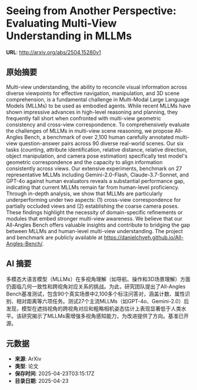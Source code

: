 # Seeing from Another Perspective: Evaluating Multi-View Understanding in MLLMs

**URL**: http://arxiv.org/abs/2504.15280v1

## 原始摘要

Multi-view understanding, the ability to reconcile visual information across
diverse viewpoints for effective navigation, manipulation, and 3D scene
comprehension, is a fundamental challenge in Multi-Modal Large Language Models
(MLLMs) to be used as embodied agents. While recent MLLMs have shown impressive
advances in high-level reasoning and planning, they frequently fall short when
confronted with multi-view geometric consistency and cross-view correspondence.
To comprehensively evaluate the challenges of MLLMs in multi-view scene
reasoning, we propose All-Angles Bench, a benchmark of over 2,100 human
carefully annotated multi-view question-answer pairs across 90 diverse
real-world scenes. Our six tasks (counting, attribute identification, relative
distance, relative direction, object manipulation, and camera pose estimation)
specifically test model's geometric correspondence and the capacity to align
information consistently across views. Our extensive experiments, benchmark on
27 representative MLLMs including Gemini-2.0-Flash, Claude-3.7-Sonnet, and
GPT-4o against human evaluators reveals a substantial performance gap,
indicating that current MLLMs remain far from human-level proficiency. Through
in-depth analysis, we show that MLLMs are particularly underperforming under
two aspects: (1) cross-view correspondence for partially occluded views and (2)
establishing the coarse camera poses. These findings highlight the necessity of
domain-specific refinements or modules that embed stronger multi-view
awareness. We believe that our All-Angles Bench offers valuable insights and
contribute to bridging the gap between MLLMs and human-level multi-view
understanding. The project and benchmark are publicly available at
https://danielchyeh.github.io/All-Angles-Bench/.


## AI 摘要

多模态大语言模型（MLLMs）在多视角理解（如导航、操作和3D场景理解）方面仍面临几何一致性和跨视角对应关系的挑战。为此，研究团队提出了All-Angles Bench基准测试，包含90个真实场景中2,100多个标注问答对，涵盖计数、属性识别、相对距离等六项任务。测试27个主流MLLMs（如GPT-4o、Gemini-2.0）后发现，模型在遮挡视角的跨视角对应和粗略相机姿态估计上表现显著低于人类水平。该研究揭示了MLLMs需增强多视角感知能力，为改进提供了方向。基准已开源。

## 元数据

- **来源**: ArXiv
- **类型**: 论文
- **保存时间**: 2025-04-23T03:15:17Z
- **目录日期**: 2025-04-23
